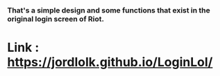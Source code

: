 ### That's a simple design and some functions that exist in the original login screen of Riot.
# Link : https://jordlolk.github.io/LoginLol/
